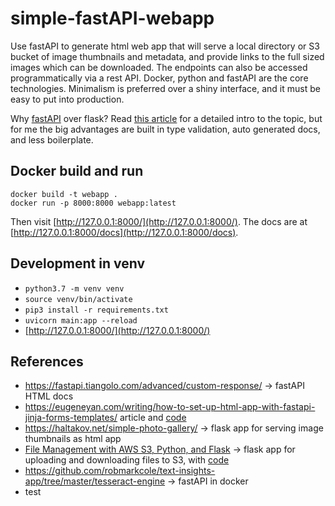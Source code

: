 # simple-fastAPI-webapp
Use fastAPI to generate html web app that will serve a local directory or S3 bucket of image thumbnails and metadata, and provide links to the full sized images which can be downloaded. The endpoints can also be accessed programmatically via a rest API. Docker, python and fastAPI are the core technologies. Minimalism is preferred over a shiny interface, and it must be easy to put into production.

Why [fastAPI](https://fastapi.tiangolo.com/) over flask? Read [this article](https://amitness.com/2020/06/fastapi-vs-flask/) for a detailed intro to the topic, but for me the big advantages are built in type validation, auto generated docs, and less boilerplate.

## Docker build and run
```
docker build -t webapp .
docker run -p 8000:8000 webapp:latest
```
Then visit [http://127.0.0.1:8000/](http://127.0.0.1:8000/). The docs are at [http://127.0.0.1:8000/docs](http://127.0.0.1:8000/docs).

## Development in venv
- `python3.7 -m venv venv`
- `source venv/bin/activate`
- `pip3 install -r requirements.txt`
- `uvicorn main:app --reload`
- [http://127.0.0.1:8000/](http://127.0.0.1:8000/)

## References
- https://fastapi.tiangolo.com/advanced/custom-response/ -> fastAPI HTML docs
- https://eugeneyan.com/writing/how-to-set-up-html-app-with-fastapi-jinja-forms-templates/ article and [code](https://github.com/eugeneyan/fastapi-html)
- https://haltakov.net/simple-photo-gallery/ -> flask app for serving image thumbnails as html app
- [File Management with AWS S3, Python, and Flask](https://stackabuse.com/file-management-with-aws-s3-python-and-flask/) -> flask app for uploading and downloading files to S3, with [code](https://github.com/ro6ley/flask-drive)
- https://github.com/robmarkcole/text-insights-app/tree/master/tesseract-engine -> fastAPI in docker
- test